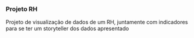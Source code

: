 ### Projeto RH
</p> Projeto de visualização de dados de um RH, juntamente com indicadores para se ter um storyteller dos dados apresentado
